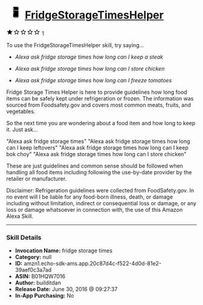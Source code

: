 # &nbsp;<img src="skill_icon" alt="FridgeStorageTimesHelper icon" width="36"> [FridgeStorageTimesHelper](http://alexa.amazon.com/#skills/amzn1.echo-sdk-ams.app.20c87d4c-f522-4d0d-81e2-39aef0c3a7ad)
![1 stars](../../images/ic_star_black_18dp_1x.png)![1 stars](../../images/ic_star_border_black_18dp_1x.png)![1 stars](../../images/ic_star_border_black_18dp_1x.png)![1 stars](../../images/ic_star_border_black_18dp_1x.png)![1 stars](../../images/ic_star_border_black_18dp_1x.png) 1

To use the FridgeStorageTimesHelper skill, try saying...

* *Alexa ask fridge storage times how long can I keep a steak*

* *Alexa ask fridge storage times how long can I store chicken*

* *Alexa ask fridge storage times how long can I freeze tomatoes*

Fridge Storage Times Helper is here to provide guidelines how long food items can be safely kept under refrigeration or frozen. The information was sourced from Foodsafety.gov and covers most common meats, fruits, and vegetables.  

So the next time you are wondering about a food item and how long to keep it. Just ask...

"Alexa ask fridge storage times"
"Alexa ask fridge storage times how long can I keep leftovers"
"Alexa ask fridge storage times how long can I keep bok choy"
"Alexa ask fridge storage times how long can I store chicken"

These are just guidelines and common sense should be followed when handling all food items including following the use-by-date provider by the retailer or manufacturer.

Disclaimer:  Refrigeration guidelines were collected from FoodSafety.gov. In no event will I be liable for any food-born illness, death, or damage including without limitation, indirect or consequential loss or damage, or any loss or damage whatsoever in connection with, the use of this Amazon Alexa Skill.

***

### Skill Details

* **Invocation Name:** fridge storage times
* **Category:** null
* **ID:** amzn1.echo-sdk-ams.app.20c87d4c-f522-4d0d-81e2-39aef0c3a7ad
* **ASIN:** B01HQW7016
* **Author:** builditdan
* **Release Date:** June 30, 2016 @ 09:27:37
* **In-App Purchasing:** No
